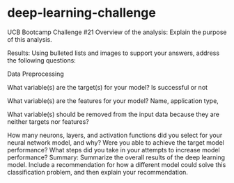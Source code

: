 # deep-learning-challenge
UCB Bootcamp Challenge #21
Overview of the analysis: Explain the purpose of this analysis.

Results: Using bulleted lists and images to support your answers, address the following questions:

Data Preprocessing


What variable(s) are the target(s) for your model? 
Is successful or not

What variable(s) are the features for your model?
Name, application type, 

What variable(s) should be removed from the input data because they are neither targets nor features?


How many neurons, layers, and activation functions did you select for your neural network model, and why?
Were you able to achieve the target model performance?
What steps did you take in your attempts to increase model performance?
Summary: Summarize the overall results of the deep learning model. Include a recommendation for how a different model could solve this classification problem, and then explain your recommendation.
